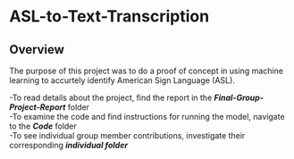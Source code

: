 # ASL-to-Text-Transcription

## Overview
The purpose of this project was to do a proof of concept in using machine learning to accurtely identify American Sign Language (ASL).  

-To read details about the project, find the report in the ***Final-Group-Project-Report*** folder  
-To examine the code and find instructions for running the model, navigate to the ***Code*** folder  
-To see individual group member contributions, investigate their corresponding ***individual folder***
